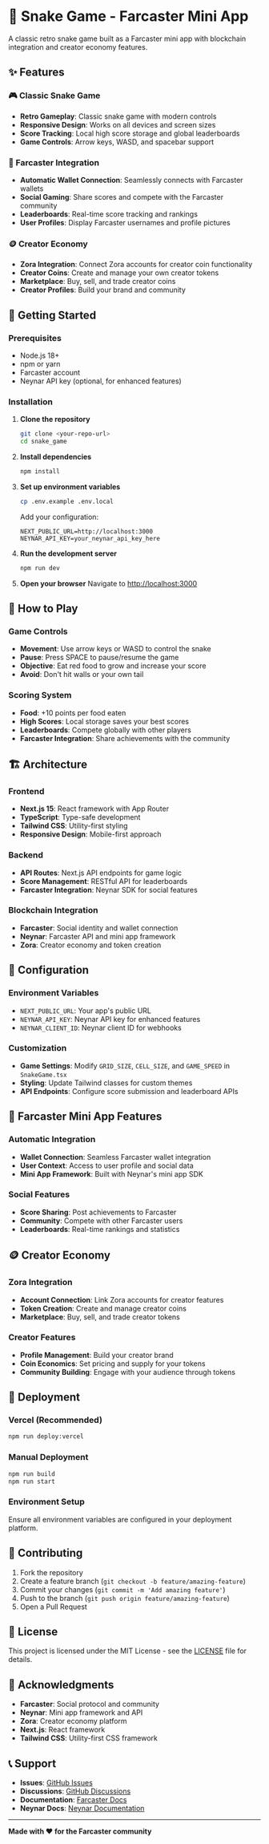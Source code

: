 # 🐍 Snake Game - Farcaster Mini App

A classic retro snake game built as a Farcaster mini app with blockchain integration and creator economy features.

## ✨ Features

### 🎮 Classic Snake Game
- **Retro Gameplay**: Classic snake game with modern controls
- **Responsive Design**: Works on all devices and screen sizes
- **Score Tracking**: Local high score storage and global leaderboards
- **Game Controls**: Arrow keys, WASD, and spacebar support

### 🔗 Farcaster Integration
- **Automatic Wallet Connection**: Seamlessly connects with Farcaster wallets
- **Social Gaming**: Share scores and compete with the Farcaster community
- **Leaderboards**: Real-time score tracking and rankings
- **User Profiles**: Display Farcaster usernames and profile pictures

### 🪙 Creator Economy
- **Zora Integration**: Connect Zora accounts for creator coin functionality
- **Creator Coins**: Create and manage your own creator tokens
- **Marketplace**: Buy, sell, and trade creator coins
- **Creator Profiles**: Build your brand and community

## 🚀 Getting Started

### Prerequisites
- Node.js 18+ 
- npm or yarn
- Farcaster account
- Neynar API key (optional, for enhanced features)

### Installation

1. **Clone the repository**
   ```bash
   git clone <your-repo-url>
   cd snake_game
   ```

2. **Install dependencies**
   ```bash
   npm install
   ```

3. **Set up environment variables**
   ```bash
   cp .env.example .env.local
   ```
   
   Add your configuration:
   ```env
   NEXT_PUBLIC_URL=http://localhost:3000
   NEYNAR_API_KEY=your_neynar_api_key_here
   ```

4. **Run the development server**
   ```bash
   npm run dev
   ```

5. **Open your browser**
   Navigate to [http://localhost:3000](http://localhost:3000)

## 🎯 How to Play

### Game Controls
- **Movement**: Use arrow keys or WASD to control the snake
- **Pause**: Press SPACE to pause/resume the game
- **Objective**: Eat red food to grow and increase your score
- **Avoid**: Don't hit walls or your own tail

### Scoring System
- **Food**: +10 points per food eaten
- **High Scores**: Local storage saves your best scores
- **Leaderboards**: Compete globally with other players
- **Farcaster Integration**: Share achievements with the community

## 🏗️ Architecture

### Frontend
- **Next.js 15**: React framework with App Router
- **TypeScript**: Type-safe development
- **Tailwind CSS**: Utility-first styling
- **Responsive Design**: Mobile-first approach

### Backend
- **API Routes**: Next.js API endpoints for game logic
- **Score Management**: RESTful API for leaderboards
- **Farcaster Integration**: Neynar SDK for social features

### Blockchain Integration
- **Farcaster**: Social identity and wallet connection
- **Neynar**: Farcaster API and mini app framework
- **Zora**: Creator economy and token creation

## 🔧 Configuration

### Environment Variables
- `NEXT_PUBLIC_URL`: Your app's public URL
- `NEYNAR_API_KEY`: Neynar API key for enhanced features
- `NEYNAR_CLIENT_ID`: Neynar client ID for webhooks

### Customization
- **Game Settings**: Modify `GRID_SIZE`, `CELL_SIZE`, and `GAME_SPEED` in `SnakeGame.tsx`
- **Styling**: Update Tailwind classes for custom themes
- **API Endpoints**: Configure score submission and leaderboard APIs

## 📱 Farcaster Mini App Features

### Automatic Integration
- **Wallet Connection**: Seamless Farcaster wallet integration
- **User Context**: Access to user profile and social data
- **Mini App Framework**: Built with Neynar's mini app SDK

### Social Features
- **Score Sharing**: Post achievements to Farcaster
- **Community**: Compete with other Farcaster users
- **Leaderboards**: Real-time rankings and statistics

## 🪙 Creator Economy

### Zora Integration
- **Account Connection**: Link Zora accounts for creator features
- **Token Creation**: Create and manage creator coins
- **Marketplace**: Buy, sell, and trade creator tokens

### Creator Features
- **Profile Management**: Build your creator brand
- **Coin Economics**: Set pricing and supply for your tokens
- **Community Building**: Engage with your audience through tokens

## 🚀 Deployment

### Vercel (Recommended)
```bash
npm run deploy:vercel
```

### Manual Deployment
```bash
npm run build
npm run start
```

### Environment Setup
Ensure all environment variables are configured in your deployment platform.

## 🤝 Contributing

1. Fork the repository
2. Create a feature branch (`git checkout -b feature/amazing-feature`)
3. Commit your changes (`git commit -m 'Add amazing feature'`)
4. Push to the branch (`git push origin feature/amazing-feature`)
5. Open a Pull Request

## 📄 License

This project is licensed under the MIT License - see the [LICENSE](LICENSE) file for details.

## 🙏 Acknowledgments

- **Farcaster**: Social protocol and community
- **Neynar**: Mini app framework and API
- **Zora**: Creator economy platform
- **Next.js**: React framework
- **Tailwind CSS**: Utility-first CSS framework

## 📞 Support

- **Issues**: [GitHub Issues](https://github.com/your-username/snake_game/issues)
- **Discussions**: [GitHub Discussions](https://github.com/your-username/snake_game/discussions)
- **Documentation**: [Farcaster Docs](https://docs.farcaster.xyz/)
- **Neynar Docs**: [Neynar Documentation](https://docs.neynar.com/)

---

**Made with ❤️ for the Farcaster community**

